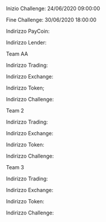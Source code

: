 Inizio Challenge: 24/06/2020 09:00:00

Fine Challenge: 30/06/2020 18:00:00


Indirizzo PayCoin: 

Indirizzo Lender:



Team AA

Indirizzo Trading:

Indirizzo Exchange:

Indirizzo Token;

Indirizzo Challenge:


Team 2

Indirizzo Trading:

Indirizzo Exchange:

Indirizzo Token:

Indirizzo Challenge:


Team 3


Indirizzo Trading:

Indirizzo Exchange:

Indirizzo Token:

Indirizzo Challenge:
